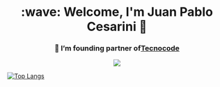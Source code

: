 <h1 align="center"><b>:wave: Welcome, I'm Juan Pablo Cesarini 👋 </b></h1>
<h3 align="center"> 🔭 I’m founding partner of<a href="https://tecnocode.com.ar/" target="_blank">Tecnocode</a></h3>

 
<p align="center"><img src="https://github-readme-stats.vercel.app/api?username=juanPabloCesarini&&show_icons=true&title_color=00fa9a&icon_color=00c87b&text_color=00fa9a&bg_color=191919&count_private=true"></p> 

[![Top Langs](https://github-readme-stats.vercel.app/api/top-langs/?username=juanPabloCesarini&bg_color=000000&text_color=FFFFFF&title_color=159E4A&langs_count=10&card_width=1000&layout=compact)](https://github.com/juanPabloCesarini/github-readme-stats)


<!--
**juanPabloCesarini/juanPabloCesarini** is a ✨ _special_ ✨ repository because its `README.md` (this file) appears on your GitHub profile.

Here are some ideas to get you started:



- 👯 I’m looking to collaborate on ...
- 🤔 I’m looking for help with ...
- 💬 Ask me about ...
- 📫 How to reach me: ...
- 😄 Pronouns: ...
- ⚡ Fun fact: ...
-->
